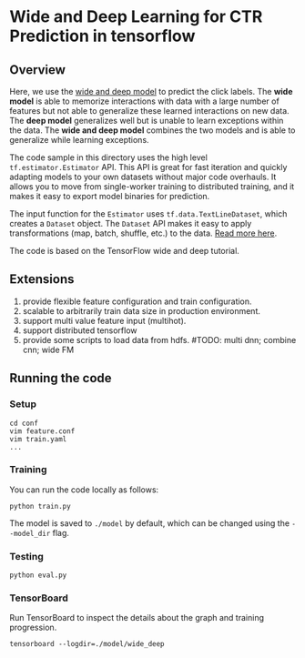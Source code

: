 # Wide and Deep Learning for CTR Prediction in tensorflow
## Overview
Here, we use the [wide and deep model](https://research.googleblog.com/2016/06/wide-deep-learning-better-together-with.html) to predict the click labels. The **wide model** is able to memorize interactions with data with a large number of features but not able to generalize these learned interactions on new data. The **deep model** generalizes well but is unable to learn exceptions within the data. The **wide and deep model** combines the two models and is able to generalize while learning exceptions.

The code sample in this directory uses the high level `tf.estimator.Estimator` API. This API is great for fast iteration and quickly adapting models to your own datasets without major code overhauls. It allows you to move from single-worker training to distributed training, and it makes it easy to export model binaries for prediction.

The input function for the `Estimator` uses `tf.data.TextLineDataset`, which creates a `Dataset` object. The `Dataset` API makes it easy to apply transformations (map, batch, shuffle, etc.) to the data. [Read more here](https://www.tensorflow.org/programmers_guide/datasets).

The code is based on the TensorFlow wide and deep tutorial.

## Extensions
1. provide flexible feature configuration and train configuration.
2. scalable to arbitrarily train data size in production environment.
3. support multi value feature input (multihot).
4. support distributed tensorflow  
4. provide some scripts to load data from hdfs.
#TODO: multi dnn; combine cnn; wide FM

## Running the code
### Setup
```
cd conf
vim feature.conf
vim train.yaml
...
```

### Training
You can run the code locally as follows:

```
python train.py
```

The model is saved to `./model` by default, which can be changed using the `--model_dir` flag.

### Testing
```
python eval.py
```

### TensorBoard

Run TensorBoard to inspect the details about the graph and training progression.

```
tensorboard --logdir=./model/wide_deep
```



